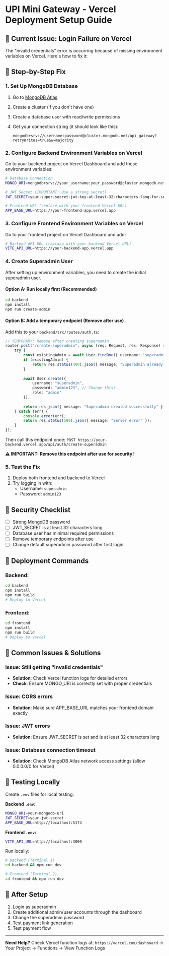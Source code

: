 # UPI Mini Gateway - Vercel Deployment Setup Guide

## 🚨 Current Issue: Login Failure on Vercel

The "invalid credentials" error is occurring because of missing environment variables on Vercel. Here's how to fix it:

## 🔧 Step-by-Step Fix

### 1. Set Up MongoDB Database

1. Go to [MongoDB Atlas](https://cloud.mongodb.com/)
2. Create a cluster (if you don't have one)
3. Create a database user with read/write permissions
4. Get your connection string (it should look like this):

   ```
   mongodb+srv://username:password@cluster.mongodb.net/upi_gateway?retryWrites=true&w=majority
   ```

### 2. Configure Backend Environment Variables on Vercel

Go to your backend project on Vercel Dashboard and add these environment variables:

```bash
# Database Connection
MONGO_URI=mongodb+srv://your_username:your_password@cluster.mongodb.net/upi_gateway?retryWrites=true&w=majority

# JWT Secret (IMPORTANT: Use a strong secret)
JWT_SECRET=your-super-secret-jwt-key-at-least-32-characters-long-for-security

# Frontend URL (replace with your frontend Vercel URL)
APP_BASE_URL=https://your-frontend-app.vercel.app
```

### 3. Configure Frontend Environment Variables on Vercel

Go to your frontend project on Vercel Dashboard and add:

```bash
# Backend API URL (replace with your backend Vercel URL)
VITE_API_URL=https://your-backend-app.vercel.app
```

### 4. Create Superadmin User

After setting up environment variables, you need to create the initial superadmin user.

#### Option A: Run locally first (Recommended)

```bash
cd backend
npm install
npm run create-admin
```

#### Option B: Add a temporary endpoint (Remove after use)
Add this to your `backend/src/routes/auth.ts`:

```typescript
// TEMPORARY: Remove after creating superadmin
router.post("/create-superadmin", async (req: Request, res: Response) => {
    try {
        const existingAdmin = await User.findOne({ username: "superadmin" });
        if (existingAdmin) {
            return res.status(400).json({ message: "Superadmin already exists" });
        }
        
        await User.create({
            username: "superadmin",
            password: "admin123", // Change this!
            role: "admin"
        });
        
        return res.json({ message: "Superadmin created successfully" });
    } catch (err) {
        console.error(err);
        return res.status(500).json({ message: "Server error" });
    }
});
```

Then call this endpoint once: `POST https://your-backend.vercel.app/api/auth/create-superadmin`

**⚠️ IMPORTANT: Remove this endpoint after use for security!**

### 5. Test the Fix

1. Deploy both frontend and backend to Vercel
2. Try logging in with:
   - Username: `superadmin`
   - Password: `admin123`

## 🔐 Security Checklist

- [ ] Strong MongoDB password
- [ ] JWT_SECRET is at least 32 characters long
- [ ] Database user has minimal required permissions
- [ ] Remove temporary endpoints after use
- [ ] Change default superadmin password after first login

## 🚀 Deployment Commands

### Backend:

```bash
cd backend
npm install
npm run build
# Deploy to Vercel
```

### Frontend:

```bash
cd frontend
npm install  
npm run build
# Deploy to Vercel
```

## 🐛 Common Issues & Solutions

### Issue: Still getting "invalid credentials"

- **Solution**: Check Vercel function logs for detailed errors
- **Check**: Ensure MONGO_URI is correctly set with proper credentials

### Issue: CORS errors

- **Solution**: Make sure APP_BASE_URL matches your frontend domain exactly

### Issue: JWT errors  

- **Solution**: Ensure JWT_SECRET is set and is at least 32 characters long

### Issue: Database connection timeout

- **Solution**: Check MongoDB Atlas network access settings (allow 0.0.0.0/0 for Vercel)

## 📱 Testing Locally

Create `.env` files for local testing:

**Backend `.env`:**

```bash
MONGO_URI=your-mongodb-uri
JWT_SECRET=your-jwt-secret
APP_BASE_URL=http://localhost:5173
```

**Frontend `.env`:**

```bash
VITE_API_URL=http://localhost:3000
```

Run locally:

```bash
# Backend (Terminal 1)
cd backend && npm run dev

# Frontend (Terminal 2)  
cd frontend && npm run dev
```

## 🎯 After Setup

1. Login as superadmin
2. Create additional admin/user accounts through the dashboard
3. Change the superadmin password
4. Test payment link generation
5. Test payment flow

---

**Need Help?** Check Vercel function logs at: `https://vercel.com/dashboard` → Your Project → Functions → View Function Logs